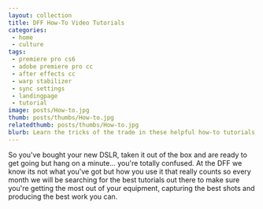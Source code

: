 ```yaml
---
layout: collection
title: DFF How-To Video Tutorials
categories:
 - home
 - culture
tags:
 - premiere pro cs6
 - adobe premiere pro cc
 - after effects cc
 - warp stabilizer
 - sync settings
 - landingpage
 - tutorial
image: posts/How-to.jpg
thumb: posts/thumbs/How-to.jpg
relatedthumb: posts/thumbs/How-to.jpg
blurb: Learn the tricks of the trade in these helpful how-to tutorials
---
```


So you've bought your new DSLR, taken it out of the box and are ready to get going but hang on a minute... you're totally confused. At the DFF we know its not what you've got but how you use it that really counts so every month we will be searching for the best  tutorials out there to make sure you're getting the most out of your equipment, capturing the best shots and producing the best work you can.